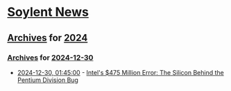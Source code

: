 # [Soylent News](../../../README.md)

## [Archives](../../index.md) for [2024](../index.md)

### [Archives](../../index.md) for [2024-12-30](index.md)

* [2024-12-30, 01:45:00](https://soylentnews.org/article.pl?sid=24/12/29/1415255&from=rss) - [Intel's $475 Million Error: The Silicon Behind the Pentium Division Bug](https://soylentnews.org/article.pl?sid=24/12/29/1415255&from=rss)
